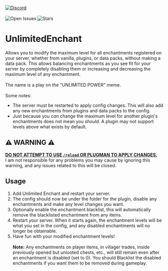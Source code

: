 [![Discord](https://discordapp.com/api/guilds/959153592869224579/widget.png?style=banner2)](https://discord.gg/qpc69BUeDe)\
\
![Open Issues](https://img.shields.io/github/issues/Elephant1214/UnlimitedEnchant?style=for-the-badge)
![Stars](https://img.shields.io/github/stars/Elephant1214/UnlimitedEnchant?style=for-the-badge)

# UnlimitedEnchant

Allows you to modify the maximum level for all enchantments registered on your server, whether from vanilla, plugins, or
data packs, without making a data pack.
This allows balancing enchantments as you see fit for your server by completely disabling them or increasing and
decreasing the maximum level of any enchantment.\
\
The name is a play on the "UNLIMITED POWER" meme.\
\
Some notes:

- The server must be restarted to apply config changes. This will also add any new enchantments from plugins and data
  packs to the config.
- Just because you *can* change the maximum level for another plugin's enchantments does not mean you *should*. A plugin
  may not support levels above what exists by default.

## ⚠ WARNING ⚠

<ins>**DO NOT ATTEMPT TO USE `/reload` OR PLUGMAN TO APPLY CHANGES.**</ins>\
I am not responsible for any problems you may cause by ignoring this warning, and any issues related to this will be
closed.

## Usage

1. Add Unlimited Enchant and restart your server.
2. The config should now be under the folder for the plugin, disable any enchantments and make any level changes you
   want.
3. Optionally enable the enchantment blacklist, this will automatically remove the blacklisted enchantment from any
   items.
4. Restart your server.
   When it starts again, the enchantment levels will be what you set in the config,
   and any disabled enchantments will no longer be obtainable.
5. Have fun with your modified enchantment levels!
   \
   \
   **Note:**
   Any enchantments on player items, in villager trades, inside previously opened but unlooted chests, etc., will still
   remain even after an enchantment is disabled (set to 0). You should Blacklist the disabled enchantments if you want
   them to be removed during gameplay.


